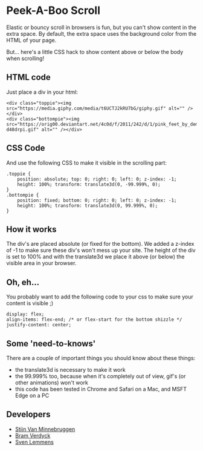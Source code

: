 # Peek-A-Boo Scroll

Elastic or bouncy scroll in browsers is fun, but you can't show content in the extra space.
By default, the extra space uses the background color from the HTML of your page.

But... here's a little CSS hack to show content above or below the body when scrolling!

## HTML code

Just place a div in your html:

	<div class="toppie"><img src="https://media.giphy.com/media/t6UCTJ2kRU7bG/giphy.gif" alt="" /></div>
	<div class="bottompie"><img src="https://orig00.deviantart.net/4c0d/f/2011/242/d/1/pink_feet_by_demordo01-d48drpi.gif" alt="" /></div>

## CSS Code

And use the following CSS to make it visible in the scrolling part:

	.toppie {
		position: absolute; top: 0; right: 0; left: 0; z-index: -1;
		height: 100%; transform: translate3d(0, -99.999%, 0);
	}
	.bottompie {
		position: fixed; bottom: 0; right: 0; left: 0; z-index: -1;
		height: 100%; transform: translate3d(0, 99.999%, 0);
	}

## How it works

The div's are placed absolute (or fixed for the bottom).
We added a z-index of -1 to make sure these div's won't mess up your site.
The height of the div is set to 100% and with the translate3d we place it above (or below) the visible area in your browser.

## Oh, eh...

You probably want to add the following code to your css to make sure your content is visible ;)

	display: flex;
	align-items: flex-end; /* or flex-start for the bottom shizzle */
	justify-content: center;

## Some 'need-to-knows'

There are a couple of important things you should know about these things:
+ the translate3d is necessary to make it work
+ the 99.999% too, because when it's completely out of view, gif's (or other animations) won't work
+ this code has been tested in Chrome and Safari on a Mac, and MSFT Edge on a PC

## Developers

+ [Stijn Van Minnebruggen](http://donotfold.be)
+ [Bram Verdyck](http://sobra.be)
+ [Sven Lemmens](http://laymoon.be)